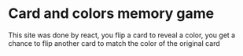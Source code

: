 # Card and colors memory game

This site was done by react, you flip a card to reveal a color, you get a chance to flip another card to match the color of the original card
